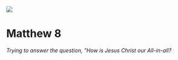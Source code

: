 <img class="intro-right" src="/images/art-matthew.jpg">

# Matthew 8

*Trying to answer the question, "How is Jesus Christ our All-in-all?*
